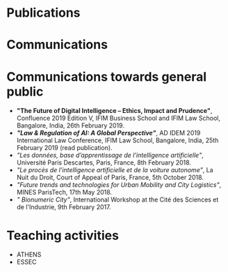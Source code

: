
# Publications

# Communications

# Communications towards general public

- **"The Future of Digital Intelligence – Ethics, Impact and Prudence"**, Confluence 2019 Edition V, IFIM Business School and IFIM Law School, Bangalore, India, 26th February 2019.
- ***"Law & Regulation of AI: A Global Perspective"***, AD IDEM 2019 International Law Conference, IFIM Law School, Bangalore, India, 25th February 2019 (read publication).
- *"Les données, base d’apprentissage de l’intelligence artificielle"*, Université Paris Descartes, Paris, France, 8th February 2018.
- *"Le procès de l'intelligence artificielle et de la voiture autonome"*, La Nuit du Droit, Court of Appeal of Paris, France, 5th October 2018.
- *"Future trends and technologies for Urban Mobility and City Logistics"*, MINES ParisTech, 17th May 2018.
- *" Bionumeric City"*, International Workshop at the Cité des Sciences et de l'Industrie, 9th February 2017.

# Teaching activities

- ATHENS
- ESSEC
